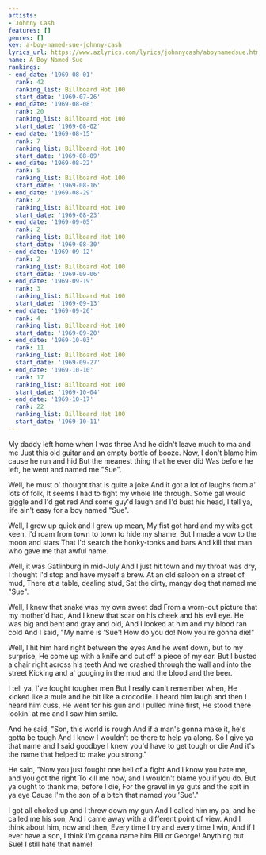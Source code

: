 ```yaml
---
artists:
- Johnny Cash
features: []
genres: []
key: a-boy-named-sue-johnny-cash
lyrics_url: https://www.azlyrics.com/lyrics/johnnycash/aboynamedsue.html
name: A Boy Named Sue
rankings:
- end_date: '1969-08-01'
  rank: 42
  ranking_list: Billboard Hot 100
  start_date: '1969-07-26'
- end_date: '1969-08-08'
  rank: 20
  ranking_list: Billboard Hot 100
  start_date: '1969-08-02'
- end_date: '1969-08-15'
  rank: 7
  ranking_list: Billboard Hot 100
  start_date: '1969-08-09'
- end_date: '1969-08-22'
  rank: 5
  ranking_list: Billboard Hot 100
  start_date: '1969-08-16'
- end_date: '1969-08-29'
  rank: 2
  ranking_list: Billboard Hot 100
  start_date: '1969-08-23'
- end_date: '1969-09-05'
  rank: 2
  ranking_list: Billboard Hot 100
  start_date: '1969-08-30'
- end_date: '1969-09-12'
  rank: 2
  ranking_list: Billboard Hot 100
  start_date: '1969-09-06'
- end_date: '1969-09-19'
  rank: 3
  ranking_list: Billboard Hot 100
  start_date: '1969-09-13'
- end_date: '1969-09-26'
  rank: 4
  ranking_list: Billboard Hot 100
  start_date: '1969-09-20'
- end_date: '1969-10-03'
  rank: 11
  ranking_list: Billboard Hot 100
  start_date: '1969-09-27'
- end_date: '1969-10-10'
  rank: 17
  ranking_list: Billboard Hot 100
  start_date: '1969-10-04'
- end_date: '1969-10-17'
  rank: 22
  ranking_list: Billboard Hot 100
  start_date: '1969-10-11'
---
```


My daddy left home when I was three 
And he didn't leave much to ma and me 
Just this old guitar and an empty bottle of booze. 
Now, I don't blame him cause he run and hid 
But the meanest thing that he ever did 
Was before he left, he went and named me "Sue". 

Well, he must o' thought that is quite a joke 
And it got a lot of laughs from a' lots of folk, 
It seems I had to fight my whole life through. 
Some gal would giggle and I'd get red 
And some guy'd laugh and I'd bust his head, 
I tell ya, life ain't easy for a boy named "Sue". 

Well, I grew up quick and I grew up mean, 
My fist got hard and my wits got keen, 
I'd roam from town to town to hide my shame. 
But I made a vow to the moon and stars 
That I'd search the honky-tonks and bars 
And kill that man who gave me that awful name. 

Well, it was Gatlinburg in mid-July 
And I just hit town and my throat was dry, 
I thought I'd stop and have myself a brew. 
At an old saloon on a street of mud, 
There at a table, dealing stud, 
Sat the dirty, mangy dog that named me "Sue". 

Well, I knew that snake was my own sweet dad 
From a worn-out picture that my mother'd had, 
And I knew that scar on his cheek and his evil eye. 
He was big and bent and gray and old, 
And I looked at him and my blood ran cold 
And I said, "My name is 'Sue'! How do you do! 
Now you're gonna die!" 

Well, I hit him hard right between the eyes 
And he went down, but to my surprise, 
He come up with a knife and cut off a piece of my ear. 
But I busted a chair right across his teeth 
And we crashed through the wall and into the street 
Kicking and a' gouging in the mud and the blood and the beer. 

I tell ya, I've fought tougher men 
But I really can't remember when, 
He kicked like a mule and he bit like a crocodile. 
I heard him laugh and then I heard him cuss, 
He went for his gun and I pulled mine first, 
He stood there lookin' at me and I saw him smile. 

And he said, "Son, this world is rough 
And if a man's gonna make it, he's gotta be tough 
And I knew I wouldn't be there to help ya along. 
So I give ya that name and I said goodbye 
I knew you'd have to get tough or die 
And it's the name that helped to make you strong." 

He said, "Now you just fought one hell of a fight 
And I know you hate me, and you got the right 
To kill me now, and I wouldn't blame you if you do. 
But ya ought to thank me, before I die, 
For the gravel in ya guts and the spit in ya eye 
Cause I'm the son of a bitch that named you 'Sue'." 

I got all choked up and I threw down my gun 
And I called him my pa, and he called me his son, 
And I came away with a different point of view. 
And I think about him, now and then, 
Every time I try and every time I win, 
And if I ever have a son, I think I'm gonna name him 
Bill or George! Anything but Sue! I still hate that name!



